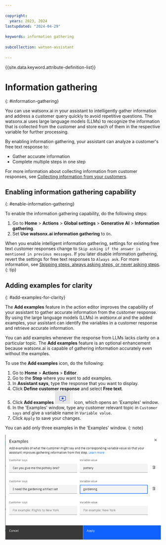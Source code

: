 ```yaml
---

copyright:
  years: 2023, 2024
lastupdated: "2024-04-29"

keywords: information gathering

subcollection: watson-assistant

---
```


{{site.data.keyword.attribute-definition-list}}

# Information gathering
{: #information-gathering}

You can use watsonx.ai in your assistant to intelligently gather information and address a customer query quickly to avoid repetitive questions. The watsonx.ai uses large language models (LLMs) to recognize the information that is collected from the customer and store each of them in the respective variable for further processing.

By enabling information gathering, your assistant can analyze a customer's free text response to:
- Gather accurate information
- Complete multiple steps in one step

For more information about collecting information from customer responses, see [Collecting information from your customers](/docs/watson-assistant?topic=watson-assistant-collect-info).

## Enabling information gathering capability
{: #enable-information-gathering}

To enable the information gathering capability, do the following steps:

1. Go to **Home** > **Actions** > **Global settings** > **Generative AI** > **Information gathering**.
1. Set **Use watsonx.ai information gathering** to `On`.

When you enable intelligent information gathering, settings for existing free text customer responses change to `Skip asking if the answer is mentioned in previous messages`. If you later disable information gathering, revert the settings for free text responses to `Always ask`. For more information, see [Skipping steps, always asking steps, or never asking steps](/docs/watson-assistant?topic=watson-assistant-collect-info#collect-info-skip-step).{: tip}

## Adding examples for clarity
{: #add-examples-for-clarity}

The **Add examples** feature in the action editor improves the capability of your assistant to gather accurate information from the customer response. By using the large language models (LLMs) in *watsonx.ai* and the added examples, your assistant can identify the variables in a customer response and retrieve accurate information. 

You can add examples whenever the response from LLMs lacks clarity on a particular topic. The **Add examples** feature is an optional enhancement because watsonx.ai is capable of gathering information accurately even without the examples.

To use the **Add examples** icon, do the following:

1. Go to **Home** > **Actions** > **Editor**. 
1. Go to the **Step** where you want to add examples.
1. In **Assistant says**, type the response that you want to display.
1. Click **Define customer response** and select **Free text**.
1. Click **Add examples** ![Add examples icon](images/add-example-icon.png) icon, which opens an 'Examples' window.
1. In the 'Examples' window, type any customer relevant topic in `Customer says` and give a variable name in `Variable value`.
1. Click `Apply` to save your changes. 

You can add only three examples in the 'Examples' window. {: note}

   ![Add examples](images/add-example-dialog.png) 
